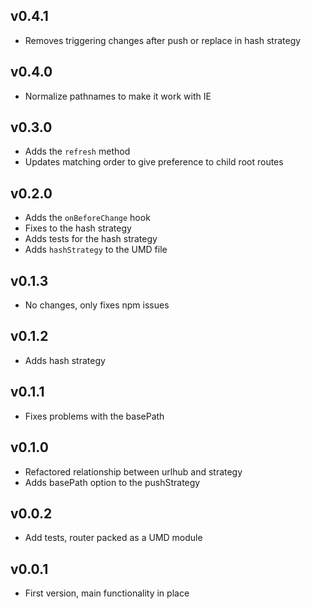 ## v0.4.1
* Removes triggering changes after push or replace in hash strategy

## v0.4.0
* Normalize pathnames to make it work with IE

## v0.3.0
* Adds the `refresh` method
* Updates matching order to give preference to child root routes

## v0.2.0
* Adds the `onBeforeChange` hook
* Fixes to the hash strategy
* Adds tests for the hash strategy
* Adds `hashStrategy` to the UMD file

## v0.1.3
* No changes, only fixes npm issues

## v0.1.2
* Adds hash strategy

## v0.1.1
* Fixes problems with the basePath

## v0.1.0
* Refactored relationship between urlhub and strategy
* Adds basePath option to the pushStrategy

## v0.0.2
* Add tests, router packed as a UMD module

## v0.0.1
* First version, main functionality in place
